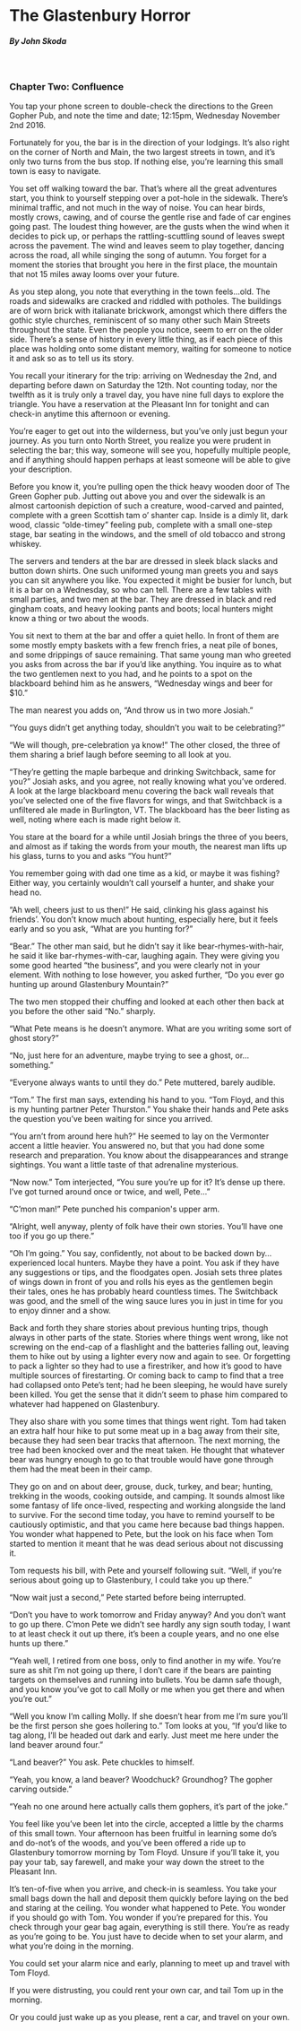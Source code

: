 # The Glastenbury Horror
##### By John Skoda
&nbsp;
### Chapter Two: Confluence

You tap your phone screen to double-check the directions to the Green Gopher Pub, and note the time and date; 12:15pm, Wednesday November 2nd 2016.

Fortunately for you, the bar is in the direction of your lodgings. It’s also right on the corner of North and Main, the two largest streets in town, and it’s only two turns from the bus stop. If nothing else, you’re learning this small town is easy to navigate.

You set off walking toward the bar. That’s where all the great adventures start, you think to yourself stepping over a pot-hole in the sidewalk. There’s minimal traffic, and not much in the way of noise. You can hear birds, mostly crows, cawing, and of course the gentle rise and fade of car engines going past. The loudest thing however, are the gusts when the wind when it decides to pick up, or perhaps the rattling-scuttling sound of leaves swept across the pavement. The wind and leaves seem to play together, dancing across the road, all while singing the song of autumn. You forget for a moment the stories that brought you here in the first place, the mountain that not 15 miles away looms over your future.

As you step along, you note that everything in the town feels…old. The roads and sidewalks are cracked and riddled with potholes. The buildings are of worn brick with italianate brickwork, amongst which there differs the gothic style churches, reminiscent of so many other such Main Streets throughout the state. Even the people you notice, seem to err on the older side. There’s a sense of history in every little thing, as if each piece of this place was holding onto some distant memory, waiting for someone to notice it and ask so as to tell us its story.

You recall your itinerary for the trip: arriving on Wednesday the 2nd, and departing before dawn on Saturday the 12th. Not counting today, nor the twelfth as it is truly only a travel day, you have nine full days to explore the triangle. You have a reservation at the Pleasant Inn for tonight and can check-in anytime this afternoon or evening.

You’re eager to get out into the wilderness, but you’ve only just begun your journey. As you turn onto North Street, you realize you were prudent in selecting the bar; this way, someone will see you, hopefully multiple people, and if anything should happen perhaps at least someone will be able to give your description.

Before you know it, you’re pulling open the thick heavy wooden door of The Green Gopher pub. Jutting out above you and over the sidewalk is an almost cartoonish depiction of such a creature, wood-carved and painted, complete with a green Scottish tam o’ shanter cap. Inside is a dimly lit, dark wood, classic “olde-timey” feeling pub, complete with a small one-step stage, bar seating in the windows, and the smell of old tobacco and strong whiskey. 

The servers and tenders at the bar are dressed in sleek black slacks and button down shirts. One such uniformed young man greets you and says you can sit anywhere you like. You expected it might be busier for lunch, but it is a bar on a Wednesday, so who can tell. There are a few tables with small parties, and two men at the bar. They are dressed in black and red gingham coats, and heavy looking pants and boots; local hunters might know a thing or two about the woods.

You sit next to them at the bar and offer a quiet hello. In front of them are some mostly empty baskets with a few french fries, a neat pile of bones, and some drippings of sauce remaining. That same young man who greeted you asks from across the bar if you’d like anything. You inquire as to what the two gentlemen next to you had, and he points to a spot on the blackboard behind him as he answers, “Wednesday wings and beer for $10.”

The man nearest you adds on, “And throw us in two more Josiah.”

“You guys didn’t get anything today, shouldn’t you wait to be celebrating?”

“We will though, pre-celebration ya know!” The other closed, the three of them sharing a brief laugh before seeming to all look at you.

“They’re getting the maple barbeque and drinking Switchback, same for you?” Josiah asks, and you agree, not really knowing what you’ve ordered. A look at the large blackboard menu covering the back wall reveals that you’ve selected one of the five flavors for wings, and that Switchback is a unfiltered ale made in Burlington, VT. The blackboard has the beer listing as well, noting where each is made right below it.

You stare at the board for a while until Josiah brings the three of you beers, and almost as if taking the words from your mouth, the nearest man lifts up his glass, turns to you and asks “You hunt?”

You remember going with dad one time as a kid, or maybe it was fishing? Either way, you certainly wouldn’t call yourself a hunter, and shake your head no.

“Ah well, cheers just to us then!” He said, clinking his glass against his friends’. You don’t know much about hunting, especially here, but it feels early and so you ask, “What are you hunting for?”

“Bear.” The other man said, but he didn’t say it like bear-rhymes-with-hair, he said it like bar-rhymes-with-car, laughing again. They were giving you some good hearted “the business”, and you were clearly not in your element. With nothing to lose however, you asked further, “Do you ever go hunting up around Glastenbury Mountain?”

The two men stopped their chuffing and looked at each other then back at you before the other said “No.” sharply.

“What Pete means is he doesn’t anymore. What are you writing some sort of ghost story?”

“No, just here for an adventure, maybe trying to see a ghost, or…something.”
 
“Everyone always wants to until they do.” Pete muttered, barely audible.

“Tom.” The first man says,  extending his hand to you. “Tom Floyd, and this is my hunting partner Peter Thurston.” You shake their hands and Pete asks the question you’ve been waiting for since you arrived.

“You arn’t from around here huh?” He seemed to lay on the Vermonter accent a little heavier. You answered no, but that you had done some research and preparation. You know about the disappearances and strange sightings. You want a little taste of that adrenaline mysterious.

“Now now.” Tom interjected, “You sure you’re up for it? It’s dense up there. I’ve got turned around once or twice, and well, Pete…”

“C’mon man!” Pete punched his companion's upper arm.

“Alright, well anyway, plenty of folk have their own stories. You’ll have one too if you go up there.”

“Oh I’m going.” You say, confidently, not about to be backed down by…experienced local hunters. Maybe they have a point. You ask if they have any suggestions or tips, and the floodgates open. Josiah sets three plates of wings down in front of you and rolls his eyes as the gentlemen begin their tales, ones he has probably heard countless times. The Switchback was good, and the smell of the wing sauce lures you in just in time for you to enjoy dinner and a show.

Back and forth they share stories about previous hunting trips, though always in other parts of the state. Stories where things went wrong, like not screwing on the end-cap of a flashlight and the batteries falling out, leaving them to hike out by using a lighter every now and again to see. Or forgetting to pack a lighter so they had to use a firestriker, and how it’s good to have multiple sources of firestarting. Or coming back to camp to find that a tree had collapsed onto Pete’s tent; had he been sleeping, he would have surely been killed. You get the sense that it didn’t seem to phase him compared to whatever had happened on Glastenbury.

They also share with you some times that things went right. Tom had taken an extra half hour hike to put some meat up in a bag away from their site, because they had seen bear tracks that afternoon. The next morning, the tree had been knocked over and the meat taken. He thought that whatever bear was hungry enough to go to that trouble would have gone through them had the meat been in their camp.

They go on and on about deer, grouse, duck, turkey, and bear; hunting, trekking in the woods, cooking outside, and camping. It sounds almost like some fantasy of life once-lived, respecting and working alongside the land to survive. For the second time today, you have to remind yourself to be cautiously optimistic, and that you came here because bad things happen. You wonder what happened to Pete, but the look on his face when Tom started to mention it meant that he was dead serious about not discussing it.

Tom requests his bill, with Pete and yourself following suit. “Well, if you’re serious about going up to Glastenbury, I could take you up there.”

“Now wait just a second,” Pete started before being interrupted.

“Don’t you have to work tomorrow and Friday anyway? And you don’t want to go up there. C’mon Pete we didn’t see hardly any sign south today, I want to at least check it out up there, it’s been a couple years, and no one else hunts up there.”

“Yeah well, I retired from one boss, only to find another in my wife. You’re sure as shit I’m not going up there, I don’t care if the bears are painting targets on themselves and running into bullets. You be damn safe though, and you know you’ve got to call Molly or me when you get there and when you’re out.”

“Well you know I’m calling Molly. If she doesn’t hear from me I’m sure you’ll be the first person she goes hollering to.” Tom looks at you, “If you’d like to tag along, I’ll be headed out dark and early. Just meet me here under the land beaver around four.”

“Land beaver?” You ask. Pete chuckles to himself.

“Yeah, you know, a land beaver? Woodchuck? Groundhog? The gopher carving outside.”

“Yeah no one around here actually calls them gophers, it’s part of the joke.”

You feel like you’ve been let into the circle, accepted a little by the charms of this small town. Your afternoon has been fruitful in learning some do’s and do-not’s of the woods, and you’ve been offered a ride up to Glastenbury tomorrow morning by Tom Floyd. Unsure if you’ll take it, you pay your tab, say farewell, and make your way down the street to the Pleasant Inn.

It’s ten-of-five when you arrive, and check-in is seamless. You take your small bags down the hall and deposit them quickly before laying on the bed and staring at the ceiling. You wonder what happened to Pete. You wonder if you should go with Tom. You wonder if you’re prepared for this. You check through your gear bag again, everything is still there. You’re as ready as you’re going to be. You just have to decide when to set your alarm, and what you’re doing in the morning.

You could set your alarm nice and early, planning to meet up and travel with Tom Floyd.

If you were distrusting, you could rent your own car, and tail Tom up in the morning.

Or you could just wake up as you please, rent a car, and travel on your own.


